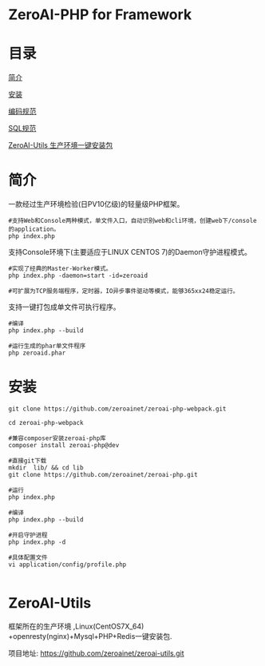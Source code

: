 # ZeroAI-PHP for Framework
目录
====

[简介](#简介)

[安装](#安装)

[编码规范](#编码规范)

[SQL规范](#SQL规范)

[ZeroAI-Utils 生产环境一键安装包](#ZeroAI-Utils)


简介
====

一款经过生产环境检验(日PV10亿级)的轻量级PHP框架。

```shell
#支持Web和Console两种模式，单文件入口，自动识别web和cli环境，创建web下/console的application。
php index.php
```

支持Console环境下(主要适应于LINUX CENTOS 7)的Daemon守护进程模式。

   ```shell
   #实现了经典的Master-Worker模式。
   php index.php -daemon=start -id=zeroaid
   
   #可扩展为TCP服务端程序，定时器，IO异步事件驱动等模式，能够365xx24稳定运行。
   ```

支持一键打包成单文件可执行程序。
   ```shell
   #编译
   php index.php --build
   
   #运行生成的phar单文件程序
   php zeroaid.phar
   ```

安装
===

```shell
git clone https://github.com/zeroainet/zeroai-php-webpack.git

cd zeroai-php-webpack

#兼容composer安装zeroai-php库
composer install zeroai-php@dev

#直接git下载
mkdir  lib/ && cd lib
git clone https://github.com/zeroainet/zeroai-php.git

#运行
php index.php

#编译
php index.php --build

#开启守护进程
php index.php -d

#具体配置文件
vi application/config/profile.php


```

ZeroAI-Utils
====

框架所在的生产环境 ,Linux(CentOS7X_64) +openresty(nginx)+Mysql+PHP+Redis一键安装包.

项目地址: https://github.com/zeroainet/zeroai-utils.git

